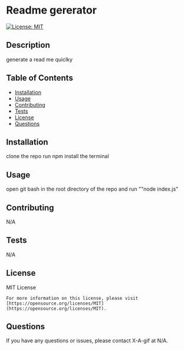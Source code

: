 # Readme gererator

[![License: MIT](https://img.shields.io/badge/License-MIT-yellow.svg)](https://opensource.org/licenses/MIT)

## Description

generate a read me quiclky

## Table of Contents

- [Installation](#installation)
- [Usage](#usage)
- [Contributing](#contributing)
- [Tests](#tests)
- [License](#license)
- [Questions](#questions)

## Installation

clone the repo run npm install the terminal

## Usage

open git bash in the root directory of the repo and run ""node index.js"

## Contributing

N/A

## Tests

N/A

## License

MIT License

    For more information on this license, please visit [https://opensource.org/licenses/MIT](https://opensource.org/licenses/MIT).

## Questions

If you have any questions or issues, please contact X-A-gif at N/A.
